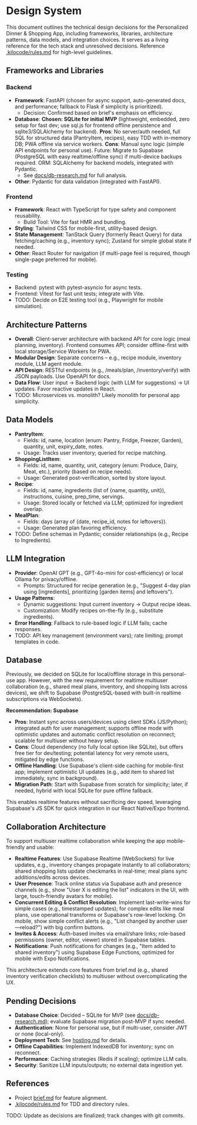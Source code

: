 # Design System

This document outlines the technical design decisions for the Personalized Dinner & Shopping App, including frameworks, libraries, architecture patterns, data models, and integration choices. It serves as a living reference for the tech stack and unresolved decisions. Reference [.kilocode/rules.md](../.kilocode/rules.md) for high-level guidelines.

## Frameworks and Libraries

### Backend
- **Framework**: FastAPI (chosen for async support, auto-generated docs, and performance; fallback to Flask if simplicity is prioritized).
  - Decision: Confirmed based on brief's emphasis on efficiency.
- **Database**: **Chosen: SQLite for initial MVP** (lightweight, embedded, zero setup for fast dev; use sql.js for frontend offline persistence and sqlite3/SQLAlchemy for backend). **Pros**: No server/auth needed, full SQL for structured data (PantryItem, recipes), easy TDD with in-memory DB; PWA offline via service workers. **Cons**: Manual sync logic (simple API endpoints for personal use). Future: Migrate to Supabase (PostgreSQL with easy realtime/offline sync) if multi-device backups required. ORM: SQLAlchemy for backend models, integrated with Pydantic.
  - See [docs/db-research.md](../docs/db-research.md) for full analysis.
- **Other**: Pydantic for data validation (integrated with FastAPI).

### Frontend
- **Framework**: React with TypeScript for type safety and component reusability.
  - Build Tool: Vite for fast HMR and bundling.
- **Styling**: Tailwind CSS for mobile-first, utility-based design.
- **State Management**: TanStack Query (formerly React Query) for data fetching/caching (e.g., inventory sync); Zustand for simple global state if needed.
- **Other**: React Router for navigation (if multi-page feel is required, though single-page preferred for mobile).

### Testing
- Backend: pytest with pytest-asyncio for async tests.
- Frontend: Vitest for fast unit tests; integrate with Vite.
- TODO: Decide on E2E testing tool (e.g., Playwright for mobile simulation).

## Architecture Patterns
- **Overall**: Client-server architecture with backend API for core logic (meal planning, inventory). Frontend consumes API; consider offline-first with local storage/Service Workers for PWA.
- **Modular Design**: Separate concerns – e.g., recipe module, inventory module, LLM agent module.
- **API Design**: RESTful endpoints (e.g., /meals/plan, /inventory/verify) with JSON payloads. Use OpenAPI for docs.
- **Data Flow**: User input → Backend logic (with LLM for suggestions) → UI updates. Favor reactive updates in React.
- TODO: Microservices vs. monolith? Likely monolith for personal app simplicity.

## Data Models
- **PantryItem**:
  - Fields: id, name, location (enum: Pantry, Fridge, Freezer, Garden), quantity, unit, expiry_date, notes.
  - Usage: Tracks user inventory; queried for recipe matching.
- **ShoppingListItem**:
  - Fields: id, name, quantity, unit, category (enum: Produce, Dairy, Meat, etc.), priority (based on recipe needs).
  - Usage: Generated post-verification, sorted by store layout.
- **Recipe**:
  - Fields: id, name, ingredients (list of {name, quantity, unit}), instructions, cuisine, prep_time, servings.
  - Usage: Stored locally or fetched via LLM; optimized for ingredient overlap.
- **MealPlan**:
  - Fields: days (array of {date, recipe_id, notes for leftovers}).
  - Usage: Generated plan favoring efficiency.
- TODO: Define schemas in Pydantic; consider relationships (e.g., Recipe to Ingredients).

## LLM Integration
- **Provider**: OpenAI GPT (e.g., GPT-4o-mini for cost-efficiency) or local Ollama for privacy/offline.
  - Prompts: Structured for recipe generation (e.g., "Suggest 4-day plan using [ingredients], prioritizing [garden items] and leftovers").
- **Usage Patterns**: 
  - Dynamic suggestions: Input current inventory → Output recipe ideas.
  - Customization: Modify recipes on-the-fly (e.g., substitute ingredients).
- **Error Handling**: Fallback to rule-based logic if LLM fails; cache responses.
- TODO: API key management (environment vars); rate limiting; prompt templates in code.

## Database

Previously, we decided on SQLite for local/offline storage in this personal-use app. However, with the new requirement for realtime multiuser collaboration (e.g., shared meal plans, inventory, and shopping lists across devices), we shift to Supabase (PostgreSQL-based with built-in realtime subscriptions via WebSockets). 

**Recommendation: Supabase**
- **Pros**: Instant sync across users/devices using client SDKs (JS/Python); integrated auth for user management; supports offline mode with optimistic updates and automatic conflict resolution on reconnect; scalable for multiuser without heavy setup.
- **Cons**: Cloud dependency (no fully local option like SQLite), but offers free tier for dev/testing; potential latency for very remote users, mitigated by edge functions.
- **Offline Handling**: Use Supabase's client-side caching for mobile-first app; implement optimistic UI updates (e.g., add item to shared list immediately, sync in background).
- **Migration Path**: Start with Supabase from scratch for simplicity; later, if needed, hybrid with local SQLite for pure offline fallback.

This enables realtime features without sacrificing dev speed, leveraging Supabase's JS SDK for quick integration in our React Native/Expo frontend.

## Collaboration Architecture

To support multiuser realtime collaboration while keeping the app mobile-friendly and usable:

- **Realtime Features**: Use Supabase Realtime (WebSockets) for live updates, e.g., inventory changes propagate instantly to all collaborators; shared shopping lists update checkmarks in real-time; meal plans sync additions/edits across devices.
- **User Presence**: Track online status via Supabase auth and presence channels (e.g., show "User X is editing the list" indicators in the UI, with large, touch-friendly avatars for mobile).
- **Concurrent Editing & Conflict Resolution**: Implement last-write-wins for simple cases (e.g., timestamped updates); for complex edits like meal plans, use operational transforms or Supabase's row-level locking. On mobile, show simple conflict alerts (e.g., "List changed by another user—reload?") with big confirm buttons.
- **Invites & Access**: Auth-based invites via email/share links; role-based permissions (owner, editor, viewer) stored in Supabase tables.
- **Notifications**: Push notifications for changes (e.g., "Item added to shared inventory") using Supabase Edge Functions, optimized for mobile with Expo Notifications.

This architecture extends core features from brief.md (e.g., shared inventory verification checklists) to multiuser without overcomplicating the UX.

## Pending Decisions
- **Database Choice**: Decided – SQLite for MVP (see [docs/db-research.md](../docs/db-research.md)); evaluate Supabase migration post-MVP if sync needed.
- **Authentication**: None for personal use, but if multi-user, consider JWT or none (local-only).
- **Deployment Tech**: See [hosting.md](hosting.md) for details.
- **Offline Capabilities**: Implement IndexedDB for inventory; sync on reconnect.
- **Performance**: Caching strategies (Redis if scaling); optimize LLM calls.
- **Security**: Sanitize LLM inputs/outputs; no external data ingestion yet.

## References
- Project [brief.md](brief.md) for feature alignment.
- [.kilocode/rules.md](../.kilocode/rules.md) for TDD and directory rules.

TODO: Update as decisions are finalized; track changes with git commits.